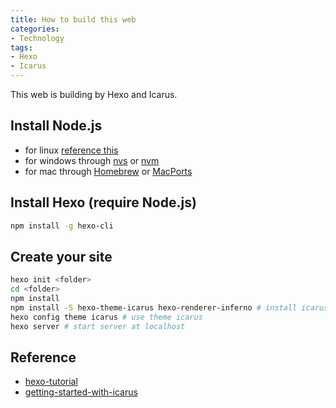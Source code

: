 ```yaml
---
title: How to build this web
categories:
- Technology
tags:
- Hexo
- Icarus
---
```


This web is building by Hexo and Icarus.

<!-- more -->

## Install Node.js

- for linux [reference this](https://github.com/nodesource/distributions)
- for windows through [nvs](https://github.com/jasongin/nvs/) or [nvm](https://github.com/nvm-sh/nvm)
- for mac through [Homebrew](https://brew.sh/) or [MacPorts](http://www.macports.org/)



## Install Hexo (require Node.js)

```bash
npm install -g hexo-cli
```

## Create your site
```bash
hexo init <folder> 
cd <folder>
npm install
npm install -S hexo-theme-icarus hexo-renderer-inferno # install icarus
hexo config theme icarus # use theme icarus
hexo server # start server at localhost
```

## Reference

- [hexo-tutorial](https://hexo.io/zh-cn/docs/)
- [getting-started-with-icarus](https://ppoffice.github.io/hexo-theme-icarus/uncategorized/getting-started-with-icarus/)



